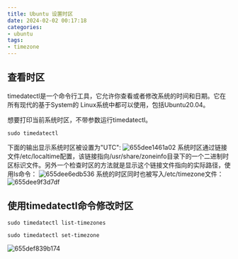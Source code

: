 ```yaml
---
title: Ubuntu 设置时区
date: 2024-02-02 00:17:18
categories:
- ubuntu
tags:
- timezone
---
```

## 查看时区

timedatectl是一个命令行工具，它允许你查看或者修改系统的时间和日期。它在所有现代的基于System的 Linux系统中都可以使用，包括Ubuntu20.04。

想要打印当前系统时区，不带参数运行timedatectl。

```shell
sudo timedatectl
```

下面的输出显示系统时区被设置为"UTC":
![655dee1461a02](655dee1461a02.png)
系统时区通过链接文件/etc/localtime配置，该链接指向/usr/share/zoneinfo目录下的一个二进制时区标识文件。另外一个检查时区的方法就是显示这个链接文件指向的实际路径，使用ls命令：
![655dee6edb536](655dee6edb536.png)
系统的时区同时也被写入/etc/timezone文件：
![655dee9f3d7df](655dee9f3d7df.png)

## 使用timedatectl命令修改时区

```shell
sudo timedatectl list-timezones

sudo timedatectl set-timezone
```

![655def839b174](655def839b174.png)
